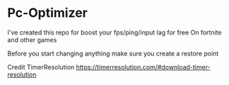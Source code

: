 # Pc-Optimizer
I've created this repo for boost your fps/ping/input lag for free 
On fortnite and other games 

Before you start changing anything make sure you create a restore point

Credit
TimerResolution
https://timerresolution.com/#download-timer-resolution

